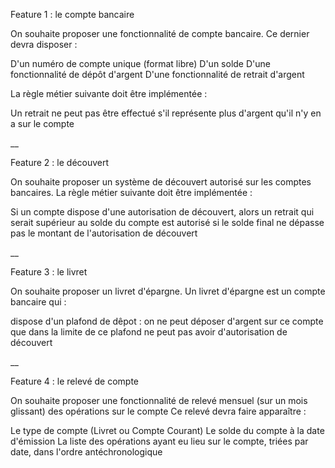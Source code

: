 Feature 1 : le compte bancaire

On souhaite proposer une fonctionnalité de compte bancaire.
Ce dernier devra disposer :

D'un numéro de compte unique (format libre)
D'un solde
D'une fonctionnalité de dépôt d'argent
D'une fonctionnalité de retrait d'argent

La règle métier suivante doit être implémentée :

Un retrait ne peut pas être effectué s'il représente plus d'argent qu'il n'y en a sur le compte

__

Feature 2 : le découvert

On souhaite proposer un système de découvert autorisé sur les comptes bancaires.
La règle métier suivante doit être implémentée :

Si un compte dispose d'une autorisation de découvert, alors un retrait qui serait supérieur au solde du compte est autorisé
si le solde final ne dépasse pas le montant de l'autorisation de découvert

__

Feature 3 : le livret

On souhaite proposer un livret d'épargne.
Un livret d'épargne est un compte bancaire qui :

dispose d'un plafond de dêpot : on ne peut déposer d'argent sur ce compte que dans la limite de ce plafond
ne peut pas avoir d'autorisation de découvert

__

Feature 4 : le relevé de compte

On souhaite proposer une fonctionnalité de relevé mensuel (sur un mois glissant) des opérations sur le compte
Ce relevé devra faire apparaître :

Le type de compte (Livret ou Compte Courant)
Le solde du compte à la date d'émission
La liste des opérations ayant eu lieu sur le compte, triées par date, dans l'ordre antéchronologique
